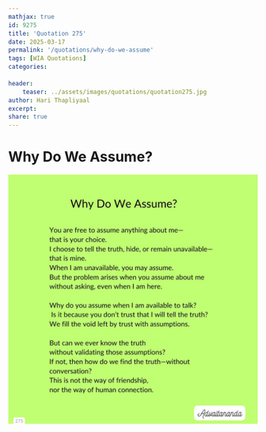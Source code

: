 ```yaml
---
mathjax: true
id: 9275
title: 'Quotation 275'
date: 2025-03-17
permalink: '/quotations/why-do-we-assume'
tags: [WIA Quotations] 
categories: 

header:
    teaser: ../assets/images/quotations/quotation275.jpg
author: Hari Thapliyaal 
excerpt:
share: true 
---
```


# Why Do We Assume?

![Why Do We Assume?](../assets/images/quotations/quotation275.jpg)
